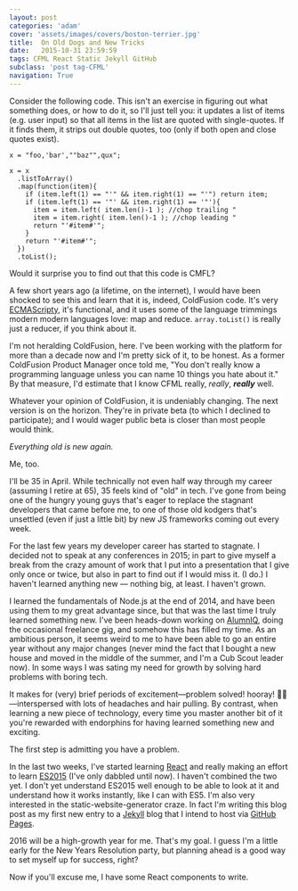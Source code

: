 ```yaml
---
layout: post
categories: 'adam'
cover: 'assets/images/covers/boston-terrier.jpg'
title:  On Old Dogs and New Tricks
date:   2015-10-31 23:59:59
tags: CFML React Static Jekyll GitHub
subclass: 'post tag-CFML'
navigation: True
---
```


Consider the following code. This isn't an exercise in figuring out what something does, or how to do it, so I'll just tell you: it updates a list of items (e.g. user input) so that all items in the list are quoted with single-quotes. If it finds them, it strips out double quotes, too (only if both open and close quotes exist).

```javascript{5}
x = "foo,'bar',""baz"",qux";

x = x
  .listToArray()
  .map(function(item){
    if (item.left(1) == "'" && item.right(1) == "'") return item;
    if (item.left(1) == '"' && item.right(1) == '"'){
      item = item.left( item.len()-1 ); //chop trailing "
      item = item.right( item.len()-1 ); //chop leading "
      return "'#item#'";
    }
    return "'#item#'";
  })
  .toList();
```

Would it surprise you to find out that this code is CMFL?

A few short years ago (a lifetime, on the internet), I would have been shocked to see this and learn that it is, indeed, ColdFusion code. It's very [ECMAScripty][ecma], it's functional, and it uses some of the language trimmings modern modern languages love: map and reduce. `array.toList()` is really just a reducer, if you think about it.

I'm not heralding ColdFusion, here. I've been working with the platform for more than a decade now and I'm pretty sick of it, to be honest. As a former ColdFusion Product Manager once told me, "You don't really know a programming language unless you can name 10 things you hate about it." By that measure, I'd estimate that I know CFML really, _really_, _**really**_ well.

Whatever your opinion of ColdFusion, it is undeniably changing. The next version is on the horizon. They're in private beta (to which I declined to participate); and I would wager public beta is closer than most people would think.

_Everything old is new again._

Me, too.

I'll be 35 in April. While technically not even half way through my career (assuming I retire at 65), 35 feels kind of "old" in tech. I've gone from being one of the hungry young guys that's eager to replace the stagnant developers that came before me, to one of those old kodgers that's unsettled (even if just a little bit) by new JS frameworks coming out every week.

For the last few years my developer career has started to stagnate. I decided not to speak at any conferences in 2015; in part to give myself a break from the crazy amount of work that I put into a presentation that I give only once or twice, but also in part to find out if I would miss it. (I do.) I haven't learned anything new &mdash; nothing big, at least. I haven't grown.

I learned the fundamentals of Node.js at the end of 2014, and have been using them to my great advantage since, but that was the last time I truly learned something new. I've been heads-down working on [AlumnIQ][iq], doing the occasional freelance gig, and somehow this has filled my time. As an ambitious person, it seems weird to me to have been able to go an entire year without any major changes (never mind the fact that I bought a new house and moved in the middle of the summer, and I'm a Cub Scout leader now). In some ways I was sating my need for growth by solving hard problems with boring tech.

It makes for (very) brief periods of excitement&mdash;problem solved! hooray! 🎉🍻&mdash;interspersed with lots of headaches and hair pulling. By contrast, when learning a new piece of technology, every time you master another bit of it you're rewarded with endorphins for having learned something new and exciting.

The first step is admitting you have a problem.

In the last two weeks, I've started learning [React][react] and really making an effort to learn [ES2015][es2015] (I've only dabbled until now). I haven't combined the two yet. I don't yet understand ES2015 well enough to be able to look at it and understand how it works instantly, like I can with ES5. I'm also very interested in the static-website-generator craze. In fact I'm writing this blog post as my first new entry to a [Jekyll][jekyll] blog that I intend to host via [GitHub Pages][ghpages].

2016 will be a high-growth year for me. That's my goal. I guess I'm a little early for the New Years Resolution party, but planning ahead is a good way to set myself up for success, right?

Now if you'll excuse me, I have some React components to write.

[ecma]: https://en.wikipedia.org/wiki/ECMAScript
[iq]: http://www.alumniq.com
[react]: https://facebook.github.io/react/
[es2015]: https://babeljs.io/docs/learn-es2015/
[jekyll]: https://jekyllrb.com/
[ghpages]: https://pages.github.com/
